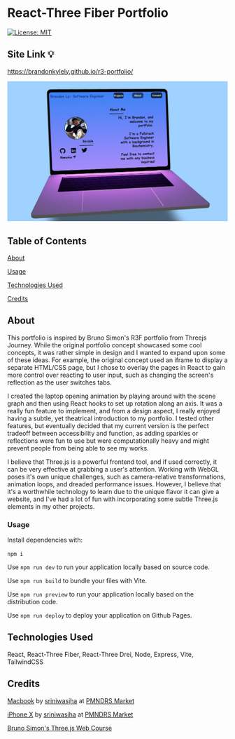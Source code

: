 # React-Three Fiber Portfolio

[![License: MIT](https://img.shields.io/badge/License-MIT-yellow.svg)](https://opensource.org/licenses/MIT)

## Site Link 💡

https://brandonkylely.github.io/r3-portfolio/

![Brandon's Portfolio](/public/r3-portfolio.jpg)

## Table of Contents

[About](#about)

[Usage](#usage)

[Technologies Used](#technologies-used)

[Credits](#credits)

## About

This portfolio is inspired by Bruno Simon's R3F portfolio from Threejs Journey. While the original portfolio concept showcased some cool concepts, it was rather simple in design and I wanted to expand upon some of these ideas. For example, the original concept used an iframe to display a separate HTML/CSS page, but I chose to overlay the pages in React to gain more control over reacting to user input, such as changing the screen's reflection as the user switches tabs.

I created the laptop opening animation by playing around with the scene graph and then using React hooks to set up rotation along an axis. It was a really fun feature to implement, and from a design aspect, I really enjoyed having a subtle, yet theatrical introduction to my portfolio. I tested other features, but eventually decided that my current version is the perfect tradeoff between accessibility and function, as adding sparkles or reflections were fun to use but were computationally heavy and might prevent people from being able to see my works.

I believe that Three.js is a powerful frontend tool, and if used correctly, it can be very effective at grabbing a user's attention. Working with WebGL poses it's own unique challenges, such as camera-relative transformations, animation loops, and dreaded performance issues. However, I believe that it's a worthwhile technology to learn due to the unique flavor it can give a website, and I've had a lot of fun with incorporating some subtle Three.js elements in my other projects.

### Usage

Install dependencies with:

```npm i```

Use ```npm run dev``` to run your application locally based on source code.

Use ```npm run build``` to bundle your files with Vite. 

Use ```npm run preview``` to run your application locally based on the distribution code.

Use ```npm run deploy``` to deploy your application on Github Pages.

## Technologies Used

React, React-Three Fiber, React-Three Drei, Node, Express, Vite, TailwindCSS

## Credits

[Macbook](https://market.pmnd.rs/model/macbook) by [sriniwasjha](https://blendswap.com/blend/25911) at [PMNDRS Market](https://market.pmnd.rs/)

[iPhone X](https://market.pmnd.rs/model/iphone-x) by [sriniwasjha](https://blendswap.com/blend/25911) at [PMNDRS Market](https://market.pmnd.rs/)

[Bruno Simon's Three.js Web Course](https://threejs-journey.com/)
